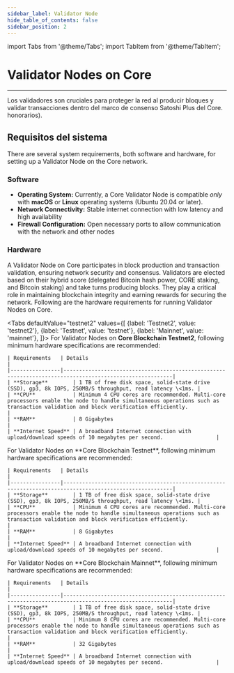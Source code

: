 ```yaml
---
sidebar_label: Validator Node
hide_table_of_contents: false
sidebar_position: 2
---
```


import Tabs from '@theme/Tabs';
import TabItem from '@theme/TabItem';

# Validator Nodes on Core

---

Los validadores son cruciales para proteger la red al producir bloques y validar transacciones dentro del marco de consenso Satoshi Plus del Core. honorarios).

## Requisitos del sistema

There are several system requirements, both software and hardware, for setting up a Validator Node on the Core network.

### Software

- **Operating System:** Currently, a Core Validator Node is compatible _only_ with **macOS** or **Linux** operating systems (Ubuntu 20.04 or later).
- **Network Connectivity:** Stable internet connection with low latency and high availability
- **Firewall Configuration:** Open necessary ports to allow communication with the network and other nodes

### Hardware

A Validator Node on Core participates in block production and transaction validation, ensuring network security and consensus. Validators are elected based on their hybrid score (delegated Bitcoin hash power, CORE staking, and Bitcoin staking) and take turns producing blocks. They play a critical role in maintaining blockchain integrity and earning rewards for securing the network. Following are the hardware requirements for running Validator Nodes on Core.

<Tabs
defaultValue="testnet2"
values={[
{label: 'Testnet2', value: 'testnet2'},
{label: 'Testnet', value: 'testnet'},
{label: 'Mainnet', value: 'mainnet'},
]}> <TabItem value="testnet2">
For Validator Nodes on **Core Blockchain Testnet2**, following minimum hardware specifications are recommended:

```
| Requirements   | Details                                                                                                 |  
|----------------|---------------------------------------------------------------------------------------------------------|
| **Storage**        | 1 TB of free disk space, solid-state drive (SSD), gp3, 8k IOPS, 250MB/S throughput, read latency \<1ms. |
| **CPU**            | Minimum 4 CPU cores are recommended. Multi-core processors enable the node to handle simultaneous operations such as transaction validation and block verification efficiently.                                                                                          |
| **RAM**            | 8 Gigabytes                                                                                             |
| **Internet Speed** | A broadband Internet connection with upload/download speeds of 10 megabytes per second.                 |
```

  </TabItem>
  <TabItem value="testnet">
    For Validator Nodes on **Core Blockchain Testnet**, following minimum hardware specifications are recommended:

```
| Requirements   | Details                                                                                                 |  
|----------------|---------------------------------------------------------------------------------------------------------|
| **Storage**        | 1 TB of free disk space, solid-state drive (SSD), gp3, 8k IOPS, 250MB/S throughput, read latency \<1ms. |
| **CPU**            | Minimum 4 CPU cores are recommended. Multi-core processors enable the node to handle simultaneous operations such as transaction validation and block verification efficiently.                    |
| **RAM**            | 8 Gigabytes                                                                                             |
| **Internet Speed** | A broadband Internet connection with upload/download speeds of 10 megabytes per second.                 |
```

  </TabItem>
  <TabItem value="mainnet">
   For Validator Nodes on **Core Blockchain Mainnet**, following minimum hardware specifications are recommended:

```
| Requirements   | Details                                                                                                 |  
|----------------|---------------------------------------------------------------------------------------------------------|
| **Storage**        | 1 TB of free disk space, solid-state drive (SSD), gp3, 8k IOPS, 250MB/S throughput, read latency \<1ms. |
| **CPU**            | Minimum 8 CPU cores are recommended. Multi-core processors enable the node to handle simultaneous operations such as transaction validation and block verification efficiently.                                                                             |
| **RAM**            | 32 Gigabytes                                                                                            |
| **Internet Speed** | A broadband Internet connection with upload/download speeds of 10 megabytes per second.                 |
```

  </TabItem>
</Tabs>

